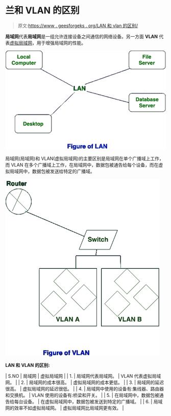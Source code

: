 # 兰和 VLAN 的区别

> 原文:[https://www . geesforgeks . org/LAN 和 vlan 的区别/](https://www.geeksforgeeks.org/difference-between-lan-and-vlan/)

**局域网**代表**局域网**是一组允许连接设备之间通信的网络设备。另一方面 **VLAN** 代表[虚拟局域网](https://www.geeksforgeeks.org/virtual-lan-vlan/)，用于增强局域网的性能。

![](img/de10268cf8244c5c0cc2a18c88875db8.png)

局域网(局域网)和 VLAN(虚拟局域网)的主要区别是局域网在单个广播域上工作，而 VLAN 在多个广播域上工作，在局域网中，数据包被通告给每个设备，而在虚拟局域网中，数据包被发送给特定的广播域。

![](img/00325493af3196b6affc2b9ecf79582b.png)

**LAN 和 VLAN 的区别:**

| S.NO | 局域网 | 虚拟局域网 |
| 1. | 局域网代表局域网。 | VLAN 代表虚拟局域网。 |
| 2. | 局域网的成本很高。 | 虚拟局域网的成本更低。 |
| 3. | 局域网的延迟很高。 | 虚拟局域网的延迟很低。 |
| 4. | 局域网中使用的设备有:集线器、路由器和交换机。 | VLAN 使用的设备有:桥梁和开关。 |
| 5. | 在局域网中，数据包被通告给每台设备。 | 在虚拟局域网中，数据包被发送到特定的广播域。 |
| 6. | 局域网的效率不如虚拟局域网。 | 虚拟局域网比局域网更有效。 |